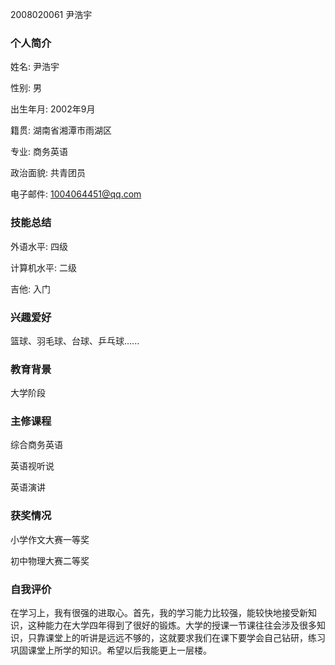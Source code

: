 2008020061                        尹浩宇


### 个人简介

姓名: 尹浩宇

性别: 男

出生年月: 2002年9月

籍贯: 湖南省湘潭市雨湖区

专业: 商务英语

政治面貌: 共青团员

电子邮件: 1004064451@qq.com

### 技能总结

外语水平: 四级

计算机水平: 二级

吉他: 入门

### 兴趣爱好

篮球、羽毛球、台球、乒乓球......

### 教育背景

大学阶段

### 主修课程

综合商务英语 

英语视听说

英语演讲

### 获奖情况

小学作文大赛一等奖

初中物理大赛二等奖

### 自我评价

在学习上，我有很强的进取心。首先，我的学习能力比较强，能较快地接受新知识，这种能力在大学四年得到了很好的锻炼。大学的授课一节课往往会涉及很多知识，只靠课堂上的听讲是远远不够的，这就要求我们在课下要学会自己钻研，练习巩固课堂上所学的知识。希望以后我能更上一层楼。
